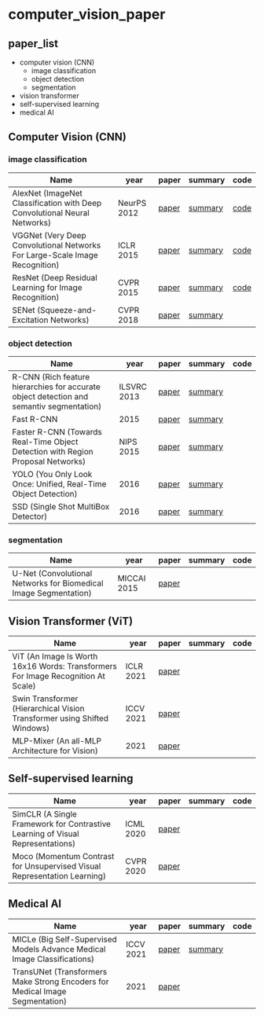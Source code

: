 # computer_vision_paper

## paper_list
- computer vision (CNN)
  - image classification
  - object detection
  - segmentation
- vision transformer
- self-supervised learning
- medical AI



## Computer Vision (CNN)

### image classification
|Name|year|paper|summary|code|
|---|---|---|---|---|
|AlexNet (ImageNet Classification with Deep Convolutional Neural Networks)|NeurPS 2012|[paper](https://papers.nips.cc/paper/2012/file/c399862d3b9d6b76c8436e924a68c45b-Paper.pdf)|[summary](https://mirror-dragonfly-2a2.notion.site/AlexNet-2012-14b1e41747b340f380d058e0604ea657)|[code](https://github.com/gompaang/cifar10-classification/blob/master/models/alexnet.py)|
|VGGNet (Very Deep Convolutional Networks For Large-Scale Image Recognition)|ICLR 2015|[paper](https://arxiv.org/pdf/1409.1556.pdf)|[summary](https://mirror-dragonfly-2a2.notion.site/VGGNet-2015-3c8abd1c60b646a4a173d57f2f3c4f57)|[code](https://github.com/gompaang/cifar10-classification/blob/master/models/vggnet.py)|
|ResNet (Deep Residual Learning for Image Recognition)|CVPR 2015|[paper](https://arxiv.org/pdf/1512.03385.pdf)|[summary](https://mirror-dragonfly-2a2.notion.site/ResNet-2015-ab49bb53ac194b6aac7e56fce4499f98)|[code](https://github.com/gompaang/cifar10-classification/blob/master/models/resnet.py)|
|SENet (Squeeze-and-Excitation Networks)|CVPR 2018|[paper](https://arxiv.org/pdf/1709.01507.pdf)|[summary](https://mirror-dragonfly-2a2.notion.site/SENet-2018-481b18a669fe4be88e8a2034e37c1999)||

### object detection
|Name|year|paper|summary|code|
|---|---|---|---|---|
|R-CNN (Rich feature hierarchies for accurate object detection and semantiv segmentation)|ILSVRC 2013|[paper](https://arxiv.org/abs/1311.2524)|[summary](https://mirror-dragonfly-2a2.notion.site/R-CNN-2014-967531ae120f41febd53fe331c9dbc61)||
|Fast R-CNN|2015|[paper](https://arxiv.org/pdf/1504.08083.pdf)|[summary](https://mirror-dragonfly-2a2.notion.site/Fast-R-CNN-2015-6aaf793a79c645c1a82cbdd18ed61e36)||
|Faster R-CNN (Towards Real-Time Object Detection with Region Proposal Networks)|NIPS 2015|[paper](https://arxiv.org/pdf/1506.01497.pdf)|[summary](https://mirror-dragonfly-2a2.notion.site/Faster-R-CNN-2016-59bca3f94a5d4b13a64cc29f50829d3f)||
|YOLO (You Only Look Once: Unified, Real-Time Object Detection)|2016|[paper](https://arxiv.org/pdf/1506.02640.pdf)|[summary](https://mirror-dragonfly-2a2.notion.site/YOLO-2016-bbf62be633864d9496302cc39fed227a)||
|SSD (Single Shot MultiBox Detector)|2016|[paper](https://arxiv.org/pdf/1512.02325.pdf)|[summary](https://mirror-dragonfly-2a2.notion.site/SSD-2016-83db924b7b104af5adf125595c816747)||

### segmentation
|Name|year|paper|summary|code|
|---|---|---|---|---|
|U-Net (Convolutional Networks for Biomedical Image Segmentation)|MICCAI 2015|[paper](https://arxiv.org/pdf/1505.04597.pdf)||



## Vision Transformer (ViT)
|Name|year|paper|summary|code|
|---|---|---|---|---|
|ViT (An Image Is Worth 16x16 Words: Transformers For Image Recognition At Scale)|ICLR 2021|[paper](https://arxiv.org/pdf/2010.11929.pdf)||
|Swin Transformer (Hierarchical Vision Transformer using Shifted Windows)|ICCV 2021|[paper](https://arxiv.org/pdf/2103.14030.pdf)||
|MLP-Mixer (An all-MLP Architecture for Vision)|2021|[paper](https://arxiv.org/pdf/2105.01601.pdf)|||



## Self-supervised learning
|Name|year|paper|summary|code|
|---|---|---|---|---|
|SimCLR (A Single Framework for Contrastive Learning of Visual Representations)|ICML 2020|[paper](https://arxiv.org/pdf/2002.05709.pdf)||
|Moco (Momentum Contrast for Unsupervised Visual Representation Learning)|CVPR 2020|[paper](https://arxiv.org/pdf/1911.05722.pdf)||



## Medical AI
|Name|year|paper|summary|code|
|---|---|---|---|---|
|MICLe (Big Self-Supervised Models Advance Medical Image Classifications)|ICCV 2021|[paper](https://arxiv.org/pdf/2101.05224.pdf)|[summary](https://mirror-dragonfly-2a2.notion.site/Big-self-supervised-Models-Advance-Medical-Image-Classification-4e606a2df3ad42a2a1b2bc0379497d9a)||
|TransUNet (Transformers Make Strong Encoders for Medical Image Segmentation)|2021|[paper](https://arxiv.org/pdf/2102.04306.pdf)|||


